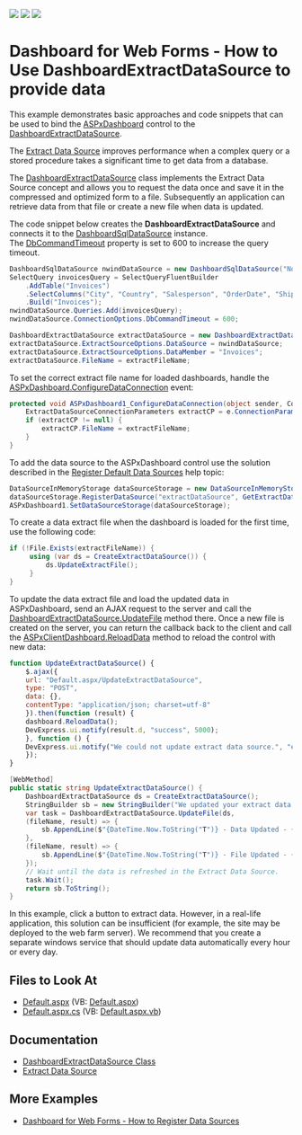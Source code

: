 <!-- default badges list -->
![](https://img.shields.io/endpoint?url=https://codecentral.devexpress.com/api/v1/VersionRange/128580409/19.2.3%2B)
[![](https://img.shields.io/badge/Open_in_DevExpress_Support_Center-FF7200?style=flat-square&logo=DevExpress&logoColor=white)](https://supportcenter.devexpress.com/ticket/details/T506198)
[![](https://img.shields.io/badge/📖_How_to_use_DevExpress_Examples-e9f6fc?style=flat-square)](https://docs.devexpress.com/GeneralInformation/403183)
<!-- default badges end -->

# Dashboard for Web Forms - How to Use DashboardExtractDataSource to provide data

This example demonstrates basic approaches and code snippets that can be used to bind the [ASPxDashboard](https://docs.devexpress.com/Dashboard/DevExpress.DashboardWeb.ASPxDashboard) control to the [DashboardExtractDataSource](https://docs.devexpress.com/Dashboard/DevExpress.DashboardCommon.DashboardExtractDataSource). 

The [Extract Data Source](https://docs.devexpress.com/Dashboard/115900) improves performance when a complex query or a stored procedure takes a significant time to get data from a database. 

The [DashboardExtractDataSource](https://docs.devexpress.com/Dashboard/DevExpress.DashboardCommon.DashboardExtractDataSource) class implements the Extract Data Source concept and allows you to request the data once and save it in the compressed and optimized form to a file. Subsequently an application can retrieve data from that file or create a new file when data is updated.

The code snippet below creates the **DashboardExtractDataSource** and connects it to the [DashboardSqlDataSource](https://docs.devexpress.com/Dashboard/DevExpress.DashboardCommon.DashboardSqlDataSource) instance. The [DbCommandTimeout](https://docs.devexpress.com/CoreLibraries/DevExpress.DataAccess.Sql.ConnectionOptions.DbCommandTimeout) property is set to 600 to increase the query timeout.


```cs
DashboardSqlDataSource nwindDataSource = new DashboardSqlDataSource("Northwind Invoices", "nwindConnection");
SelectQuery invoicesQuery = SelectQueryFluentBuilder
	.AddTable("Invoices")
	.SelectColumns("City", "Country", "Salesperson", "OrderDate", "Shippers.CompanyName", "ProductName", "UnitPrice", "Quantity", "Discount", "ExtendedPrice", "Freight")
	.Build("Invoices");
nwindDataSource.Queries.Add(invoicesQuery);
nwindDataSource.ConnectionOptions.DbCommandTimeout = 600;

DashboardExtractDataSource extractDataSource = new DashboardExtractDataSource("Invoices Extract Data Source");
extractDataSource.ExtractSourceOptions.DataSource = nwindDataSource;
extractDataSource.ExtractSourceOptions.DataMember = "Invoices";
extractDataSource.FileName = extractFileName;
```

To set the correct extract file name for loaded dashboards, handle the [ASPxDashboard.ConfigureDataConnection](https://docs.devexpress.com/Dashboard/DevExpress.DashboardWeb.ASPxDashboard.ConfigureDataConnection) event:

```cs
protected void ASPxDashboard1_ConfigureDataConnection(object sender, ConfigureDataConnectionWebEventArgs e) {
	ExtractDataSourceConnectionParameters extractCP = e.ConnectionParameters as ExtractDataSourceConnectionParameters;
	if (extractCP != null) {
		extractCP.FileName = extractFileName;
	}
}
```

To add the data source to the ASPxDashboard control use the solution described in the [Register Default Data Sources](https://docs.devexpress.com/Dashboard/116300) help topic:


```cs
DataSourceInMemoryStorage dataSourceStorage = new DataSourceInMemoryStorage();
dataSourceStorage.RegisterDataSource("extractDataSource", GetExtractDataSource().SaveToXml());
ASPxDashboard1.SetDataSourceStorage(dataSourceStorage);
```

To create a data extract file when the dashboard is loaded for the first time, use the following code:

```cs
if (!File.Exists(extractFileName)) {
     using (var ds = CreateExtractDataSource()) {
         ds.UpdateExtractFile();
     }
}
```

To update the data extract file and load the updated data in ASPxDashboard, send an AJAX request to the server and call the [DashboardExtractDataSource.UpdateFile](https://docs.devexpress.com/Dashboard/DevExpress.DashboardCommon.DashboardExtractDataSource.UpdateFile(DashboardExtractDataSource--Action-String--ExtractUpdateResult---Action-String--ExtractUpdateResult-)) method there. Once a new file is created on the server, you can return the callback back to the client and call the [ASPxClientDashboard.ReloadData](http://docs.devexpress.devx/Dashboard/js-ASPxClientDashboard?p=netframework#js_aspxclientdashboard_reloaddata) method to reload the control with new data:

```js
function UpdateExtractDataSource() {
    $.ajax({
	url: "Default.aspx/UpdateExtractDataSource",
	type: "POST",
	data: {},
	contentType: "application/json; charset=utf-8"
    }).then(function (result) {
	dashboard.ReloadData();
	DevExpress.ui.notify(result.d, "success", 5000);
    }, function () {
	DevExpress.ui.notify("We could not update extract data source.", "error", 2000)
    });
}
```

```cs
[WebMethod]
public static string UpdateExtractDataSource() {
    DashboardExtractDataSource ds = CreateExtractDataSource();
    StringBuilder sb = new StringBuilder("We updated your extract data source. ");
    var task = DashboardExtractDataSource.UpdateFile(ds,
	(fileName, result) => {
	    sb.AppendLine($"{DateTime.Now.ToString("T")} - Data Updated - {result} - {Path.GetFileName(fileName)}. ");
	},
	(fileName, result) => {
	    sb.AppendLine($"{DateTime.Now.ToString("T")} - File Updated - {result} - {Path.GetFileName(fileName)}. ");
	});
    // Wait until the data is refreshed in the Extract Data Source.
    task.Wait();
    return sb.ToString();
}
```

In this example, click a button to extract data. However, in a real-life application, this solution can be insufficient (for example, the site may be deployed to the web farm server). We recommend that you create a separate windows service that should update data automatically every hour or every day.


<!-- default file list -->
## Files to Look At

* [Default.aspx](./CS/ASP_WebDashboard/Default.aspx) (VB: [Default.aspx](./VB/ASP_WebDashboard/Default.aspx))
* [Default.aspx.cs](./CS/ASP_WebDashboard/Default.aspx.cs) (VB: [Default.aspx.vb](./VB/ASP_WebDashboard/Default.aspx.vb))
<!-- default file list end -->

## Documentation

- [DashboardExtractDataSource Class](https://docs.devexpress.com/Dashboard/DevExpress.DashboardCommon.DashboardExtractDataSource)
- [Extract Data Source](https://docs.devexpress.com/Dashboard/115900/winforms-dashboard/winforms-designer/create-dashboards-in-the-winforms-designer/providing-data/extract-data-source)

## More Examples

- [Dashboard for Web Forms - How to Register Data Sources](https://github.com/DevExpress-Examples/asp-net-web-forms-dashboard-register-data-sources)
